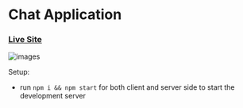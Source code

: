 # Chat Application

### [Live Site](https://welcome-to-chat-application.netlify.app/)

![images](https://github.com/Kashaf-code/chat-application/assets/143132945/cc271977-1d83-4593-8887-5b4f2f995c1a)





Setup:
- run ```npm i && npm start``` for both client and server side to start the development server

